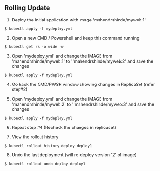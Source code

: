 ## Rolling Update

1. Deploy the initial application with image 'mahendrshinde/myweb:1'

```
$ kubectl apply -f mydeploy.yml
```

2.  Open a new CMD / Powershell and keep this command running:

```
$ kubectl get rs -o wide -w

```

3.  Open 'mydeploy.yml' and change the IMAGE from 'mahendrshinde/myweb:1' to ''mahendrshinde/myweb:2' and save the changes

```
$ kubectl apply -f mydeploy.yml
```

4.  Go back the CMD/PWSH window showing changes in ReplicaSet (refer step#2)

5.  Open 'mydeploy.yml' and change the IMAGE from 'mahendrshinde/myweb:2' to ''mahendrshinde/myweb:3' and save the changes

```
$ kubectl apply -f mydeploy.yml
```

6.  Repeat step #4 (Recheck the changes in replicaset)

7.  View the rollout history

```
$ kubectl rollout history deploy deploy1
```

8.  Undo the last deployment (will re-deploy version '2' of image)

```
$ kubectl rollout undo deploy deploy1
```